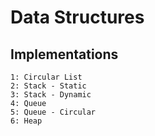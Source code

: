 # Data Structures

## Implementations

	1: Circular List
	2: Stack - Static
	3: Stack - Dynamic
	4: Queue
	5: Queue - Circular
	6: Heap